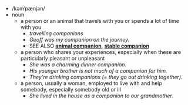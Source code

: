 - /kəmˈpænjən/
- noun
	- a person or an animal that travels with you or spends a lot of time with you
		- *travelling companions*
		- *Geoff was my companion on the journey.*
		- SEE ALSO [**animal companion**](https://www.oxfordlearnersdictionaries.com/definition/english/animal-companion), [**stable companion**](https://www.oxfordlearnersdictionaries.com/definition/english/stable-companion)
	- a person who shares your experiences, especially when these are particularly pleasant or unpleasant
		- *She was a charming dinner companion.*
		- *His younger brother is not much of a companion for him.*
		- *They're drinking companions (= they go out drinking together).*
	- a person, usually a woman, employed to live with and help somebody, especially somebody old or ill
		- *She lived in the house as a companion to our grandmother.*